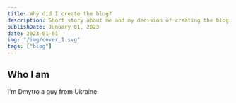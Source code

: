 ```yaml
---
title: Why did I create the blog?
description: Short story about me and my decision of creating the blog.
publishDate: Junuary 01, 2023
date: 2023-01-01
img: "/img/cover_1.svg"
tags: ["blog"]
---
```


## Who I am

I'm Dmytro a guy from Ukraine

